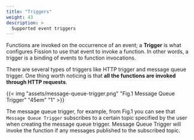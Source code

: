 ```yaml
---
title: "Triggers"
weight: 43
description: >
  Supported event triggers
---
```


Functions are invoked on the occurrence of an event; a **Trigger** is what configures Fission to use that event to invoke a function.
In other words, a trigger is a binding of events to function invocations.

There are several types of triggers like HTTP trigger and message queue trigger.
One thing worth noticing is that **all the functions are invoked through HTTP requests**.

{{< img "assets/message-queue-trigger.png" "Fig.1 Message Queue Trigger" "45em" "1" >}}

The message queue trigger, for example, from Fig.1 you can see that `Message Queue Trigger` subscribes to a certain topic specified by the user when creating the message queue trigger.
Message Queue Trigger will invoke the function if any messages published to the subscribed topic.
